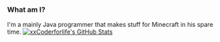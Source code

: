 ### What am I?
I'm a mainly Java programmer that makes stuff for Minecraft in his spare time.
[![xxCoderforlife's GitHub Stats](https://github-readme-stats.vercel.app/api?username=xxCoderforlife&count_private=true&hide=stars,issues&theme=tokyonight)](https://github.com/xxCoderforlife)

<!--
**xxCoderforlife/xxCoderforlife** is a ✨ _special_ ✨ repository because its `README.md` (this file) appears on your GitHub profile.

Here are some ideas to get you started:

- 🔭 I’m currently working on ...
- 🌱 I’m currently learning ...
- 👯 I’m looking to collaborate on ...
- 🤔 I’m looking for help with ...
- 💬 Ask me about ...
- 📫 How to reach me: ...
- 😄 Pronouns: ...
- ⚡ Fun fact: ...
-->
